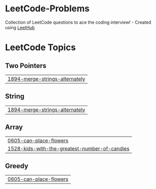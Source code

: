 # LeetCode-Problems
Collection of LeetCode questions to ace the coding interview! - Created using [LeetHub](https://github.com/QasimWani/LeetHub)

<!---LeetCode Topics Start-->
# LeetCode Topics
## Two Pointers
|  |
| ------- |
| [1894-merge-strings-alternately](https://github.com/khadija267/LeetCode-Problems/tree/master/1894-merge-strings-alternately) |
## String
|  |
| ------- |
| [1894-merge-strings-alternately](https://github.com/khadija267/LeetCode-Problems/tree/master/1894-merge-strings-alternately) |
## Array
|  |
| ------- |
| [0605-can-place-flowers](https://github.com/khadija267/LeetCode-Problems/tree/master/0605-can-place-flowers) |
| [1528-kids-with-the-greatest-number-of-candies](https://github.com/khadija267/LeetCode-Problems/tree/master/1528-kids-with-the-greatest-number-of-candies) |
## Greedy
|  |
| ------- |
| [0605-can-place-flowers](https://github.com/khadija267/LeetCode-Problems/tree/master/0605-can-place-flowers) |
<!---LeetCode Topics End-->